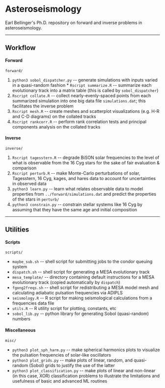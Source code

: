 # Asteroseismology
Earl Bellinger's Ph.D. repository on forward and inverse problems in asteroseismology. 

---

## Workflow 

#### Forward 

`forward/`
  1. `python3 sobol_dispatcher.py` -- generate simulations with inputs varied in a quasi-random fashion 
    * `Rscript summarize.R` -- summarize each evolutionary track into a matrix table (this is called by `sobol_dispatcher`)
  2. `Rscript collate.R` -- collect nearly-evenly-spaced points from each summarized simulation into one big data file `simulations.dat`; this facilitates the inverse problem 
  3. `Rscript mesh.R` -- create meshes and scatterplot visualizations (e.g. H-R and C-D diagrams) on the collated tracks 
  4. `Rscript rankcorr.R` -- perform rank correlation tests and principal components analysis on the collated tracks 

#### Inverse

`inverse/`
  1. `Rscript tagesstern.R` -- degrade BiSON solar frequencies to the level of what is observable from the 16 Cyg stars for the sake of fair evaluation & comparison 
  2. `Rscript perturb.R` -- make Monte-Carlo perturbations of solar, Tagesstern, 16 Cyg, kages, and hares data to account for uncertainties in observed data 
  3. `python3 learn.py` -- learn what relates observable data to model properties from `../forward/simulations.dat` and predict the properties of the stars in `perturb/`
  4. `python3 constrain.py` -- constrain stellar systems like 16 Cyg by assuming that they have the same age and initial composition 

---

## Utilities 

#### Scripts

`scripts/`
- `maybe_sub.sh` -- shell script for submitting jobs to the condor queuing system 
- `dispatch.sh` -- shell script for generating a MESA evolutionary track 
- `mesa_template/` -- directory containing default instructions for a MESA evolutionary track (copied automatically by `dispatch`)
- `fgong2freqs.sh` -- shell script for redistributing a MESA model mesh and calculating adiabatic pulsation frequencies via ADIPLS 
- `seismology.R` -- R script for making seismological calculations from a frequencies data file 
- `utils.R` -- R utility script for plotting, constants, etc 
- `sobol_lib.py` -- python library for generating Sobol (quasi-random) numbers 

#### Miscellaneous

`misc/`
- `python3 plot_sph_harm.py` -- make spherical harmonics plots to visualize the pulsation frequencies of solar-like oscillators 
- `python3 plot_grids.py` -- make plots of linear, random, and quasi-random (Sobol) grids to justify the use of the latter 
- `python3 plot_classification.py` -- make plots of linear and non-linear (in this case, XOR) classification problems to illustrate the limitations and usefulness of basic and advanced ML routines 

